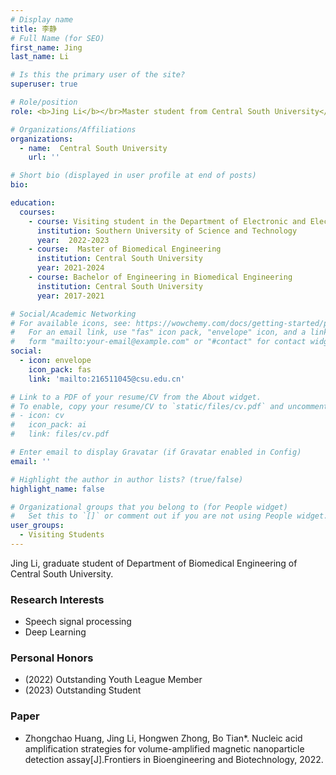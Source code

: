 ```yaml
---
# Display name
title: 李静
# Full Name (for SEO)
first_name: Jing
last_name: Li

# Is this the primary user of the site?
superuser: true

# Role/position
role: <b>Jing Li</b></br>Master student from Central South University</br><t>216511045@csu.edu.cn</t></br>

# Organizations/Affiliations
organizations:
  - name:  Central South University
    url: ''

# Short bio (displayed in user profile at end of posts)
bio:

education:
  courses:
    - course: Visiting student in the Department of Electronic and Electrical Engineering
      institution: Southern University of Science and Technology
      year:  2022-2023
    - course:  Master of Biomedical Engineering
      institution: Central South University
      year: 2021-2024
    - course: Bachelor of Engineering in Biomedical Engineering
      institution: Central South University
      year: 2017-2021

# Social/Academic Networking
# For available icons, see: https://wowchemy.com/docs/getting-started/page-builder/#icons
#   For an email link, use "fas" icon pack, "envelope" icon, and a link in the
#   form "mailto:your-email@example.com" or "#contact" for contact widget.
social:
  - icon: envelope
    icon_pack: fas
    link: 'mailto:216511045@csu.edu.cn'

# Link to a PDF of your resume/CV from the About widget.
# To enable, copy your resume/CV to `static/files/cv.pdf` and uncomment the lines below.
# - icon: cv
#   icon_pack: ai
#   link: files/cv.pdf

# Enter email to display Gravatar (if Gravatar enabled in Config)
email: ''

# Highlight the author in author lists? (true/false)
highlight_name: false

# Organizational groups that you belong to (for People widget)
#   Set this to `[]` or comment out if you are not using People widget.
user_groups:
  - Visiting Students
---
```


Jing Li, graduate student of Department of Biomedical Engineering of Central South University.

### **Research Interests**
* Speech signal processing
* Deep Learning

### **Personal Honors**
* (2022) Outstanding Youth League Member
* (2023) Outstanding Student

### **Paper**
*	Zhongchao Huang, Jing Li, Hongwen Zhong, Bo Tian*. Nucleic acid amplification strategies for volume-amplified magnetic nanoparticle detection assay[J].Frontiers in Bioengineering and Biotechnology, 2022.